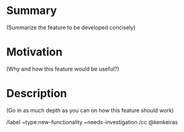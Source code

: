 # Summary

(Summarize the feature to be developed concisely)


# Motivation

(Why and how this feature would be useful?)


# Description

(Go in as much depth as you can on how this feature should work)



/label ~type:new-functionality ~needs-investigation
/cc @kenkeiras
